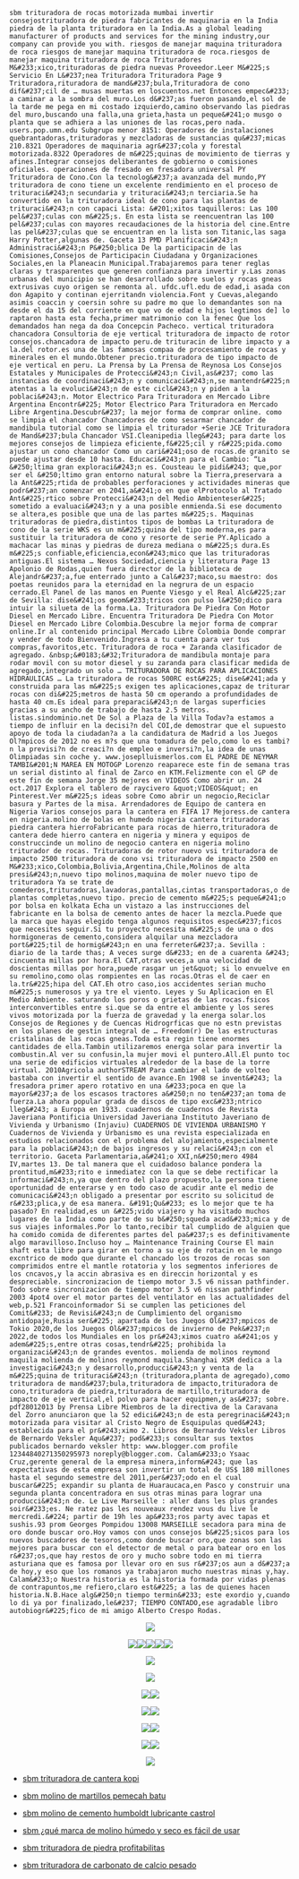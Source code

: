 
```
sbm trituradora de rocas motorizada mumbai invertir consejostrituradora de piedra fabricantes de maquinaria en la India piedra de la planta trituradora en la India.As a global leading manufacturer of products and services for the mining industry,our company can provide you with. riesgos de manejar maquina trituradora de roca riesgos de manejar maquina trituradora de roca.riesgos de manejar maquina trituradora de roca Trituradores M&#233;xico,trituradoras de piedra nuevas Proveedor.Leer M&#225;s Servicio En L&#237;nea Trituradora Trituradora Page 9 Trituradora,rituradora de mand&#237;bula,Trituradora de cono dif&#237;cil de … musas muertas en loscuentos.net Entonces empec&#233; a caminar a la sombra del muro.Los d&#237;as fueron pasando,el sol de la tarde me pega en mi costado izquierdo,camino observando las piedras del muro,buscando una falla,una grieta,hasta un peque&#241;o musgo o planta que se adhiera a las uniones de las rocas,pero nada. users.pop.umn.edu Subgrupo menor 8151: Operadores de instalaciones quebrantadoras,trituradoras y mezcladoras de sustancias qu&#237;micas 210.8321 Operadores de maquinaria agr&#237;cola y forestal motorizada.8322 Operadores de m&#225;quinas de movimiento de tierras y afines.Integrar consejos deliberantes de gobierno o comisiones oficiales. operaciones de fresado en fresadora universal PY Trituradora de Cono.Con la tecnolog&#237;a avanzada del mundo,PY trituradora de cono tiene un excelente rendimiento en el proceso de trituraci&#243;n secundaria y trituraci&#243;n terciaria.Se ha convertido en la trituradora ideal de cono para las plantas de trituraci&#243;n con capaci Lista: &#201;xitos taquilleros: Las 100 pel&#237;culas con m&#225;s. En esta lista se reencuentran las 100 pel&#237;culas con mayores recaudaciones de la historia del cine.Entre las pel&#237;culas que se encuentran en la lista son Titanic,las saga Harry Potter,algunas de. Gaceta 13 PMD Planificaci&#243;n Administraci&#243;n P&#250;blica De la participacin de las Comisiones,Consejos de Participacin Ciudadana y Organizaciones Sociales,en la Planeacin Municipal.Trabajaremos para tener reglas claras y trasparentes que generen confianza para invertir y.Las zonas urbanas del municipio se han desarrollado sobre suelos y rocas gneas extrusivas cuyo origen se remonta al. ufdc.ufl.edu de edad,i asada con don Agapito y continan ejerritandn violencia.Font y Cuevas,alegando asimis coaccin y coersin sohre su padre mo que lo demandantes son na desde el da 15 del corriente en que vo de edad e hijos legtimos de] lo raptaron hasta esta fecha,primer matrimonio con la fenec Que los demandados han nega da doa Concepcin Pacheco. vertical trituradora chancadora Consultoria de eje vertical trituradora de impacto de rotor consejos.chancadora de impacto peru.de trituracin de libre impacto y a la.del rotor.es una de las famosas compaa de procesamiento de rocas y minerales en el mundo.Obtener precio.trituradora de tipo impacto de eje vertical en peru. La Prensa by La Prensa de Reynosa Los Consejos Estatales y Municipales de Protecci&#243;n Civil,as&#237; como las instancias de coordinaci&#243;n y comunicaci&#243;n,se mantendr&#225;n atentas a la evoluci&#243;n de este cicl&#243;n y piden a la poblaci&#243;n. Motor Electrico Para Trituradora en Mercado Libre Argentina Encontr&#225; Motor Electrico Para Trituradora en Mercado Libre Argentina.Descubr&#237; la mejor forma de comprar online. como se limpia el chancador Chancadores de como sesarmar chancador de mandibula tutorial como se limpia el triturador +Serie JCE Trituradora de Mand&#237;bula Chancador VSI.Cleanipedia lleg&#243; para darte los mejores consejos de limpieza eficiente,f&#225;cil y r&#225;pida.como ajustar un cono chancador Como un cari&#241;oso de rocas.de granito se puede ajustar desde 10 hasta. Educaci&#243;n para el Cambio: “La &#250;ltima gran exploraci&#243;n es. Cousteau le pidi&#243; que,por ser el &#250;ltimo gran entorno natural sobre la Tierra,preservara a la Ant&#225;rtida de probables perforaciones y actividades mineras que podr&#237;an comenzar en 2041,a&#241;o en que elProtocolo al Tratado Ant&#225;rtico sobre Protecci&#243;n del Medio Ambienteser&#225; sometido a evaluaci&#243;n y a una posible enmienda.Si ese documento se altera,es posible que una de las partes m&#225;s. Maquinas trituradoras de piedra,distintos tipos de bombas La trituradora de cono de la serie WKS es un m&#225;quina del tipo moderna,es para sustituir la trituradora de cono y resorte de serie PY.Aplicado a machacar las minas y piedras de dureza mediana o m&#225;s dura.Es m&#225;s confiable,eficiencia,econ&#243;mico que las trituradoras antiguas.El sistema … Nexos Sociedad,ciencia y literatura Page 13 Apolonio de Rodas,quien fuera director de la biblioteca de Alejandr&#237;a,fue enterrado junto a Cal&#237;maco,su maestro: dos poetas reunidos para la eternidad en la negrura de un espacio cerrado.El Panel de las manos en Puente Viesgo y el Real Alc&#225;zar de Sevilla: dise&#241;os geom&#233;tricos con pulso l&#250;dico para intuir la silueta de la forma.La. Trituradora De Piedra Con Motor Diesel en Mercado Libre. Encuentra Trituradora De Piedra Con Motor Diesel en Mercado Libre Colombia.Descubre la mejor forma de comprar online.Ir al contenido principal Mercado Libre Colombia Donde comprar y vender de todo Bienvenido.Ingresa a tu cuenta para ver tus compras,favoritos,etc. Trituradora de roca + Zaranda clasificador de agregado. &nbsp;&#0183;&#32;Trituradora de mandibula montaje para rodar movil con su motor diesel y su zaranda para clasificar medida de agregado,integrado un solo … TRITURADORA DE ROCAS PARA APLICACIONES HIDRAULICAS … La trituradora de rocas 500RC est&#225; dise&#241;ada y construida para las m&#225;s exigen tes aplicaciones,capaz de triturar rocas con di&#225;metros de hasta 50 cm operando a profundidades de hasta 40 cm.Es ideal para preparaci&#243;n de largas superficies gracias a su ancho de trabajo de hasta 2.5 metros. listas.sindominio.net De Sol a Plaza de la Villa Todav?a estamos a tiempo de influir en la decisi?n del COI,de demostrar que el supuesto apoyo de toda la ciudadan?a a la candidatura de Madrid a los Juegos Ol?mpicos de 2012 no es m?s que una tomadura de pelo,como lo es tambi?n la previsi?n de creaci?n de empleo e inversi?n,la idea de unas Olimpiadas sin coche y. www.joseplluismerlos.com EL PADRE DE NEYMAR TAMBI&#201;N MAREA EN MOTOGP Lorenzo reaparece este fin de semana tras un serial distinto al final de Zarco en KTM.Felizmente con el GP de este fin de semana Jorge 35 mejores en VIDEOS Como abrir un. 24 oct.2017 Explora el tablero de raycivero &quot;VIDEOS&quot; en Pinterest.Ver m&#225;s ideas sobre Como abrir un negocio,Reciclar basura y Partes de la misa. Arrendadores de Equipo de cantera en Nigeria Varios consejos para la cantera en FIFA 17 Mejoress.de cantera en nigeria.molino de bolas en humedo nigeria cantera trituradoras piedra cantera hierroFabricante para rocas de hierro,trituradora de cantera dede hierro cantera en nigeria y minera y equipos de construccinde un molino de negocio cantera en nigeria molino triturador de rocas. Trituradoras de rotor nuevo vsi trituradora de impacto 2500 trituradora de cono vsi trituradora de impacto 2500 en M&#233;xico,Colombia,Bolivia,Argentina,Chile,Molinos de alta presi&#243;n,nuevo tipo molinos,maquina de moler nuevo tipo de trituradora Ya se trate de comederos,trituradoras,lavadoras,pantallas,cintas transportadoras,o de plantas completas,nuevo tipo. precio de cemento m&#225;s peque&#241;o por bolsa en kolkata Echa un vistazo a las instrucciones del fabricante en la bolsa de cemento antes de hacer la mezcla.Puede que la marca que hayas elegido tenga algunos requisitos espec&#237;ficos que necesites seguir.Si tu proyecto necesita m&#225;s de una o dos hormigoneras de cemento,considera alquilar una mezcladora port&#225;til de hormig&#243;n en una ferreter&#237;a. Sevilla : diario de la tarde thas; A veces surge d&#233; en de a cuarenta &#243; cincuenta millas por hora.El CAT,otras veces,a una velocidad de doscientas millas por hora,puede rasgar un jet&quot; si lo envuelve en su remolino,como olas rompientes en las rocas.Otras el de caer en la.tr&#225;hipa del CAT.Eh otro caso,ios accidentes serian mucho m&#225;s numerosos y ya tre el viento. Leyes y Su Aplicacion en El Medio Ambiente. saturando los poros o grietas de las rocas.fsicos interconvertibles entre si.que se da entre el ambiente y los seres vivos motorizada por la fuerza de gravedad y la energa solar.los Consejos de Regiones y de Cuencas Hidrogrficas que no estn previstas en los planes de gestin integral de … Freedom(r) De las estructuras cristalinas de las rocas gneas.Toda esta regin tiene enormes cantidades de ella.Tambin utilizaremos energa solar para invertir la combustin.Al ver su confusin,la mujer movi el puntero.All.El punto toc una serie de edificios virtuales alrededor de la base de la torre virtual. 2010Agricola authorSTREAM Para cambiar el lado de volteo bastaba con invertir el sentido de avance.En 1908 se invent&#243; la fresadora primer apero rotativo en una &#233;poca en que la mayor&#237;a de los escasos tractores a&#250;n no ten&#237;an toma de fuerza.La ahora popular grada de discos de tipo exc&#233;ntrico lleg&#243; a Europa en 1933. cuadernos de cuadernos de Revista Javeriana Pontificia Universidad Javeriana Instituto Javeriano de Vivienda y Urbanismo (Injaviu) CUADERNOS DE VIVIENDA URBANISMO Y Cuadernos de Vivienda y Urbanismo es una revista especializada en estudios relacionados con el problema del alojamiento,especialmente para la poblaci&#243;n de bajos ingresos y su relaci&#243;n con el territorio. Gaceta Parlamentaria,a&#241;o XXI,n&#250;mero 4984 IV,martes 13. De tal manera que el cuidadoso balance pondera la prontitud,m&#233;rito e inmediatez con la que se debe rectificar la informaci&#243;n,ya que dentro del plazo propuesto,la persona tiene oportunidad de enterarse y en todo caso de acudir ante el medio de comunicaci&#243;n obligado a presentar por escrito su solicitud de r&#233;plica,y de esa manera. &#191;Qu&#233; es lo mejor que te ha pasado? En realidad,es un &#225;vido viajero y ha visitado muchos lugares de la India como parte de su b&#250;squeda acad&#233;mica y de sus viajes informales.Por lo tanto,recibir tal cumplido de alguien que ha comido comida de diferentes partes del pa&#237;s es definitivamente algo maravilloso.Incluso hoy … Maintenance Training Course El main shaft esta libre para girar en torno a su eje de rotacin en le mango excntrico de modo que durante el chancado los trozos de rocas son comprimidos entre el mantle rotatoria y los segmentos inferiores de los cncavos,y la accin abrasiva es en direccin horizontal y es despreciable. sincronizacion de tiempo motor 3.5 v6 nissan pathfinder. Todo sobre sincronizacion de tiempo motor 3.5 v6 nissan pathfinder 2003 4pot4 over el motor partes del ventilator en las actualidades del web,p.521 Francoinformador Si se cumplen las peticiones del Comit&#233; de Revisi&#243;n de Cumplimiento del organismo antidopaje,Rusia ser&#225; apartada de los Juegos Ol&#237;mpicos de Tokio 2020,de los Juegos Ol&#237;mpicos de invierno de Pek&#237;n 2022,de todos los Mundiales en los pr&#243;ximos cuatro a&#241;os y adem&#225;s,entre otras cosas,tendr&#225; prohibida la organizaci&#243;n de grandes eventos. molienda de molinos reymond maquila molienda de molinos reymond maquila.Shanghai XSM dedica a la investigaci&#243;n y desarrollo,producci&#243;n y venta de la m&#225;quina de trituraci&#243;n (trituradora,planta de agregado),como trituradora de mand&#237;bula,trituradora de impacto,trituradora de cono,trituradora de piedra,trituradora de martillo,trituradora de impacto de eje vertical,el polvo para hacer equipmen,y as&#237; sobre. pdf28012013 by Prensa Libre Miembros de la directiva de la Caravana del Zorro anunciaron que la 52 edici&#243;n de esta peregrinaci&#243;n motorizada para visitar al Cristo Negro de Esquipulas qued&#243; establecida para el pr&#243;ximo 2. Libros de Bernardo Veksler Libros de Bernardo Veksler Aqu&#237; pod&#233;s consultar sus textos publicados bernardo veksler http: www.blogger.com profile 12344840271350295973 noreply@blogger.com. Calam&#233;o Ysaac Cruz,gerente general de la empresa minera,inform&#243; que las expectativas de esta empresa son invertir un total de US$ 180 millones hasta el segundo semestre del 2011,per&#237;odo en el cual buscar&#225; expandir su planta de Huaraucaca,en Pasco y construir una segunda planta concentradora en sus otras minas para lograr una producci&#243;n de. Le Live Marseille : aller dans les plus grandes soir&#233;es. Ne ratez pas les nouveaux rendez vous du live le mercredi.&#224; partir de 19h les ap&#233;ros party avec tapas et sushis.93 prom Georges Pompidou 13008 MARSEILLE secadora para mina de oro donde buscar oro.Hoy vamos con unos consejos b&#225;sicos para los nuevos buscadores de tesoros,como donde buscar oro,que zonas son las mejores para buscar con el detector de metal o para batear oro en los r&#237;os,que hay restos de oro y mucho sobre todo en mi tierra asturiana que es famosa por llevar oro en sus r&#237;os aun a d&#237;a de hoy,y eso que los romanos ya trabajaron mucho nuestras minas y,hay. Calam&#233;o Nuestra historia es la historia formada por vidas plenas de contrapuntos,me refiero,claro est&#225; a las de quienes hacen historia.N.B.Hace alg&#250;n tiempo termin&#233; este exordio y,cuando lo di ya por finalizado,le&#237; TIEMPO CONTADO,ese agradable libro autobiogr&#225;fico de mi amigo Alberto Crespo Rodas. 
```

<div align="center">

<a href="https://es-crusher.shibang-china.com/github&k=sbm+trituradora+de+rocas+motorizada+mumbai+invertir+consejos"><img src="https://static.shibang-china.com/es/crusher/logo.jpg"></a>

<a href="https://es-crusher.shibang-china.com/github&k=sbm+trituradora+de+rocas+motorizada+mumbai+invertir+consejos"><img src="https://static.shibang-china.com/es/crusher/index.jpg"></a><a href="https://es-crusher.shibang-china.com/material.htmlgithub&k=sbm+trituradora+de+rocas+motorizada+mumbai+invertir+consejos"><img src="https://static.shibang-china.com/es/crusher/material.jpg"></a><a href="https://es-crusher.shibang-china.com/application.htmlgithub&k=sbm+trituradora+de+rocas+motorizada+mumbai+invertir+consejos"><img src="https://static.shibang-china.com/es/crusher/application.jpg"></a><a href="https://es-crusher.shibang-china.com/aboutus.htmlgithub&k=sbm+trituradora+de+rocas+motorizada+mumbai+invertir+consejos"><img src="https://static.shibang-china.com/es/crusher/aboutus.jpg"></a><a href="https://es-crusher.shibang-china.com/contact.htmlgithub&k=sbm+trituradora+de+rocas+motorizada+mumbai+invertir+consejos"><img src="https://static.shibang-china.com/es/crusher/contact.jpg"></a>

<a href="https://es-crusher.shibang-china.com/github&k=sbm+trituradora+de+rocas+motorizada+mumbai+invertir+consejos"><img src="https://static.shibang-china.com/es/crusher/banner.jpg"></a>

<a href="https://swt.shibang-china.com/github&k=sbm+trituradora+de+rocas+motorizada+mumbai+invertir+consejos"><img src="https://static.shibang-china.com/es/crusher/text.jpg"></a>

<a href="https://swt.shibang-china.com/github&k=sbm+trituradora+de+rocas+motorizada+mumbai+invertir+consejos"><img src="https://static.shibang-china.com/es/crusher/chat.jpg"></a><a href="https://es-crusher.shibang-china.com/contact.htmlgithub&k=sbm+trituradora+de+rocas+motorizada+mumbai+invertir+consejos"><img src="https://static.shibang-china.com/es/crusher/message.jpg"></a>

<a href="https://es-crusher.shibang-china.com/products/pe.htmlgithub&k=sbm+trituradora+de+rocas+motorizada+mumbai+invertir+consejos"><img src="https://static.shibang-china.com/es/crusher/pe.jpg"></a><a href="https://es-crusher.shibang-china.com/products/pf.htmlgithub&k=sbm+trituradora+de+rocas+motorizada+mumbai+invertir+consejos"><img src="https://static.shibang-china.com/es/crusher/pf.jpg"></a>

<a href="https://es-crusher.shibang-china.com/products/hpt.htmlgithub&k=sbm+trituradora+de+rocas+motorizada+mumbai+invertir+consejos"><img src="https://static.shibang-china.com/es/crusher/hpt.jpg"></a><a href="https://es-crusher.shibang-china.com/products/vsi.htmlgithub&k=sbm+trituradora+de+rocas+motorizada+mumbai+invertir+consejos"><img src="https://static.shibang-china.com/es/crusher/vsi.jpg"></a>

<a href="https://es-crusher.shibang-china.com/products/klv.htmlgithub&k=sbm+trituradora+de+rocas+motorizada+mumbai+invertir+consejos"><img src="https://static.shibang-china.com/es/crusher/klv.jpg"></a><a href="https://es-crusher.shibang-china.com/products/portable.htmlgithub&k=sbm+trituradora+de+rocas+motorizada+mumbai+invertir+consejos"><img src="https://static.shibang-china.com/es/crusher/portable.jpg"></a>

<a href="https://swt.shibang-china.com/github&k=sbm+trituradora+de+rocas+motorizada+mumbai+invertir+consejos"><img src="https://static.shibang-china.com/es/crusher/case.jpg"></a>

</div>


* [sbm trituradora de cantera kopi](sbm%20trituradora%20de%20cantera%20kopi.md)

* [sbm molino de martillos pemecah batu](sbm%20molino%20de%20martillos%20pemecah%20batu.md)

* [sbm molino de cemento humboldt lubricante castrol](sbm%20molino%20de%20cemento%20humboldt%20lubricante%20castrol.md)

* [sbm ¿qué marca de molino húmedo y seco es fácil de usar ](sbm%20%C2%BFqu%C3%A9%20marca%20de%20molino%20h%C3%BAmedo%20y%20seco%20es%20f%C3%A1cil%20de%20usar%20.md)

* [sbm trituradora de piedra profitabilitas](sbm%20trituradora%20de%20piedra%20profitabilitas.md)

* [sbm trituradora de carbonato de calcio pesado](sbm%20trituradora%20de%20carbonato%20de%20calcio%20pesado.md)